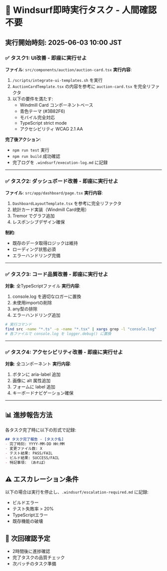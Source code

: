 # 🚀 Windsurf即時実行タスク - 人間確認不要

## 実行開始時刻: 2025-06-03 10:00 JST

### ✅ タスク1: UI改善 - 即座に実行せよ

**ファイル**: `src/components/auction/auction-card.tsx`
**実行内容**:
1. `/scripts/integrate-ui-templates.sh` を実行
2. `AuctionCardTemplate.tsx` の内容を参考に `auction-card.tsx` を完全リファクタ
3. 以下の要件を満たす:
   - Windmill Card コンポーネントベース
   - 青色テーマ (#3B82F6)
   - モバイル完全対応
   - TypeScript strict mode
   - アクセシビリティ WCAG 2.1 AA

**完了後アクション**:
- `npm run test` 実行
- `npm run build` 成功確認
- 完了ログを `.windsurf/execution-log.md` に記録

---

### ✅ タスク2: ダッシュボード改善 - 即座に実行せよ

**ファイル**: `src/app/dashboard/page.tsx`
**実行内容**:
1. `DashboardLayoutTemplate.tsx` を参考に完全リファクタ
2. 統計カード実装（Windmill Card使用）
3. Tremor でグラフ追加
4. レスポンシブデザイン確保

**制約**:
- 既存のデータ取得ロジックは維持
- ローディング状態必須
- エラーハンドリング完備

---

### ✅ タスク3: コード品質改善 - 即座に実行せよ

**対象**: 全TypeScriptファイル
**実行内容**:
1. console.log を適切なロガーに置換
2. 未使用importの削除
3. any型の排除
4. エラーハンドリング追加

```bash
# 実行コマンド
find src -name "*.ts" -o -name "*.tsx" | xargs grep -l "console.log"
# 各ファイルで console.log を logger.debug() に置換
```

---

### ✅ タスク4: アクセシビリティ改善 - 即座に実行せよ

**対象**: 全コンポーネント
**実行内容**:
1. ボタンに aria-label 追加
2. 画像に alt 属性追加
3. フォームに label 追加
4. キーボードナビゲーション確保

---

## 📊 進捗報告方法

各タスク完了時に以下の形式で記録:

```markdown
## タスク完了報告 - [タスク名]
- 完了時刻: YYYY-MM-DD HH:MM
- 変更ファイル数: X
- テスト結果: PASS/FAIL
- ビルド結果: SUCCESS/FAIL
- 特記事項: （あれば）
```

## ⚠️ エスカレーション条件

以下の場合は実行を停止し、`.windsurf/escalation-required.md` に記録:
- ビルドエラー
- テスト失敗率 > 20%
- TypeScriptエラー
- 既存機能の破壊

## 🔄 次回確認予定
- 2時間後に進捗確認
- 完了タスクの品質チェック
- 次バッチのタスク準備
